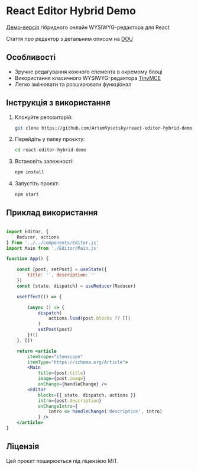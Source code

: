 # React Editor Hybrid Demo

[Демо-версія](https://artemvysotsky.github.io/react-editor-hybrid-demo/) гібридного онлайн WYSIWYG-редактора для React

Стаття про редактор з детальним описом на [DOU](https://dou.ua/forums/topic/)

## Особливості
- Зручне редагування кожного елемента в окремому блоці
- Використання класичного WYSIWYG-редактора [TinyMCE](https://www.tiny.cloud/)
- Легко змінювати та розширювати функціонал

## Інструкція з використання

1. Клонуйте репозиторій:

   ```bash
   git clone https://github.com/ArtemVysotsky/react-editor-hybrid-demo.git
   ```

2. Перейдіть у папку проєкту:
   ```bash
   cd react-editor-hybrid-demo
   ```

3. Встановіть залежності:
   ```bash
   npm install
   ```

4. Запустіть проєкт:
   ```bash 
   npm start
   ```

## Приклад використання
```jsx

import Editor, {
    Reducer, actions
} from '../../components/Editor.js'
import Main from './Editor/Main.js'

function App() {

    const [post, setPost] = useState({
        title: '', description: ''
    })
    const [state, dispatch] = useReducer(Reducer)

    useEffect(() => {

        (async () => {
            dispatch(
                actions.load(post.blocks ?? [])
            )
            setPost(post)
        })()
    }, [])

    return <article
        itemScope="itemscope"
        itemType="https://schema.org/Article">
        <Main
            title={post.title}
            image={post.image}
            onChange={handleChange} />
        <Editor
            blocks={{ state, dispatch, actions }}
            intro={post.description}
            onChangeIntro={
                intro => handleChange('description', intro)
            } />
    </article>
}
```

## Ліцензія

Цей проєкт поширюється під ліцензією MIT.